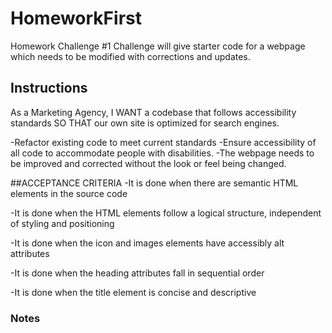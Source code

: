# HomeworkFirst
Homework Challenge #1
Challenge will give starter code for a webpage which needs to be modified with corrections and updates.  

## Instructions
As a Marketing Agency, I WANT a codebase that follows accessibility standards 
SO THAT our own site is optimized for search engines.

-Refactor existing code to meet current standards
-Ensure accessibility of all code to accommodate people with disabilities.
-The webpage needs to be improved and corrected without the look or feel being changed.

##ACCEPTANCE CRITERIA
-It is done when there are semantic HTML elements in the source code

-It is done when the HTML elements follow a logical structure, independent of styling and positioning

-It is done when the icon and images elements have accessibly alt attributes

-It is done when the heading attributes fall in sequential order

-It is done when the title element is concise and descriptive

### Notes

 

